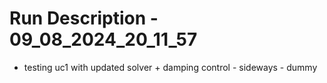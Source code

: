 # Run Description - 09_08_2024_20_11_57

- testing uc1 with updated solver + damping control - sideways - dummy

